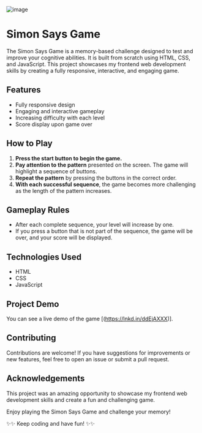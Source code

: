![image](https://github.com/Anshika32/Simon_Says_Game/assets/121334039/5e346cc5-2c43-45b7-bc7d-a7d645b8b2ed)

# Simon Says Game

The Simon Says Game is a memory-based challenge designed to test and improve your cognitive abilities. It is built from scratch using HTML, CSS, and JavaScript. This project showcases my frontend web development skills by creating a fully responsive, interactive, and engaging game.

## Features
- Fully responsive design
- Engaging and interactive gameplay
- Increasing difficulty with each level
- Score display upon game over

## How to Play

1. **Press the start button to begin the game.**
2. **Pay attention to the pattern** presented on the screen. The game will highlight a sequence of buttons.
3. **Repeat the pattern** by pressing the buttons in the correct order.
4. **With each successful sequence**, the game becomes more challenging as the length of the pattern increases.

## Gameplay Rules

- After each complete sequence, your level will increase by one.
- If you press a button that is not part of the sequence, the game will be over, and your score will be displayed.

## Technologies Used

- HTML
- CSS
- JavaScript

## Project Demo

You can see a live demo of the game [(https://lnkd.in/ddEjAXXX)].

## Contributing

Contributions are welcome! If you have suggestions for improvements or new features, feel free to open an issue or submit a pull request.


## Acknowledgements

This project was an amazing opportunity to showcase my frontend web development skills and create a fun and challenging game.

Enjoy playing the Simon Says Game and challenge your memory!

✨✨ Keep coding and have fun! ✨✨
 
